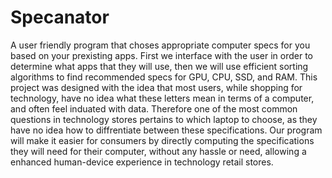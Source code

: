 # Specanator
A user friendly program that choses appropriate computer specs for you based on your prexisting apps.
First we interface with the user in order to determine what apps that they will use, then we will use efficient sorting algorithms to find recommended specs for GPU, CPU, SSD, and RAM. 
This project was designed with the idea that most users, while shopping for technology, have no idea what these letters mean in terms of a computer, and often feel induated with data. Therefore one of the most common questions in technology stores pertains to which laptop to choose, as they have no idea how to diffrentiate between these specifications. Our program will make it easier for consumers by directly computing the specifications they will need for their computer, without any hassle or need, allowing a enhanced human-device experience in technology retail stores.
